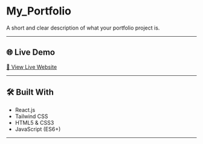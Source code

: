 # My_Portfolio

A short and clear description of what your portfolio project is.

---

## 🌐 Live Demo

[🔗 View Live Website](https://my-portfolio-qq4v.vercel.app/)

---

## 🛠️ Built With

- React.js
- Tailwind CSS
- HTML5 & CSS3
- JavaScript (ES6+)

---


